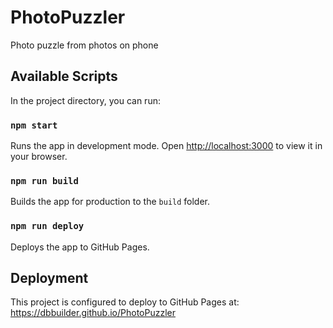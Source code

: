 # PhotoPuzzler

Photo puzzle from photos on phone

## Available Scripts

In the project directory, you can run:

### `npm start`

Runs the app in development mode.
Open [http://localhost:3000](http://localhost:3000) to view it in your browser.

### `npm run build`

Builds the app for production to the `build` folder.

### `npm run deploy`

Deploys the app to GitHub Pages.

## Deployment

This project is configured to deploy to GitHub Pages at:
https://dbbuilder.github.io/PhotoPuzzler